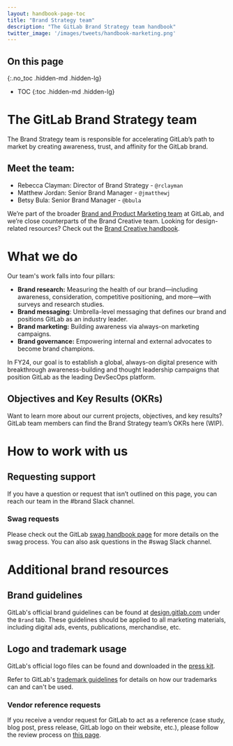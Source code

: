 ```yaml
---
layout: handbook-page-toc
title: "Brand Strategy team"
description: "The GitLab Brand Strategy team handbook"
twitter_image: '/images/tweets/handbook-marketing.png'
---
```


## On this page
{:.no_toc .hidden-md .hidden-lg}

- TOC
{:toc .hidden-md .hidden-lg}

# The GitLab Brand Strategy team

The Brand Strategy team is responsible for accelerating GitLab’s path to market by creating awareness, trust, and affinity for the GitLab brand. 

## Meet the team: 

- Rebecca Clayman: Director of Brand Strategy - `@rclayman` 
- Matthew Jordan: Senior Brand Manager - `@jmatthewj`
- Betsy Bula: Senior Brand Manager - `@bbula` 

We’re part of the broader [Brand and Product Marketing team](/handbook/marketing/brand-and-product-marketing/) at GitLab, and we’re close counterparts of the Brand Creative team. Looking for design-related resources? Check out the [Brand Creative handbook](/handbook/marketing/brand-and-product-marketing/design/). 

# What we do 

Our team's work falls into four pillars: 

- **Brand research:** Measuring the health of our brand—including awareness, consideration, competitive positioning, and more—with surveys and research studies.
- **Brand messaging**: Umbrella-level messaging that defines our brand and positions GitLab as an industry leader.
- **Brand marketing:** Building awareness via always-on marketing campaigns.
- **Brand governance:** Empowering internal and external advocates to become brand champions.

In FY24, our goal is to establish a global, always-on digital presence with breakthrough awareness-building and thought leadership campaigns that position GitLab as the leading DevSecOps platform.

## Objectives and Key Results (OKRs)

Want to learn more about our current projects, objectives, and key results? GitLab team members can find the Brand Strategy team’s OKRs here (WIP).

# How to work with us 

## Requesting support

If you have a question or request that isn’t outlined on this page, you can reach our team in the #brand Slack channel. 

### Swag requests

Please check out the GitLab [swag handbook page](/handbook/marketing/brand-and-product-marketing/brand/merchandise-handling/) for more details on the swag process. You can also ask questions in the #swag Slack channel.

# Additional brand resources

## Brand guidelines

GitLab's official brand guidelines can be found at [design.gitlab.com](https://design.gitlab.com/?_gl=1%2ajgpg6f%2a_ga%2aMjA5OTczOTQuMTY3MDM0NzQwMg..%2a_ga_ENFH3X7M5Y%2aMTY3NTI4MTI2NS4zMC4xLjE2NzUyODE4MDMuMC4wLjA.) under the `Brand` tab. These guidelines should be applied to all marketing materials, including digital ads, events, publications, merchandise, etc.

## Logo and trademark usage

GitLab's official logo files can be found and downloaded in the [press kit](/press/press-kit/). 

Refer to GitLab's [trademark guidelines](/handbook/marketing/brand-and-product-marketing/brand/brand-activation/trademark-guidelines/) for details on how our trademarks can and can't be used. 

### Vendor reference requests

If you receive a vendor request for GitLab to act as a reference (case study, blog post, press release, GitLab logo on their website, etc.), please follow the review process on [this page](/handbook/marketing/corporate-communications/#gitlab-vendor-reference-requests).



